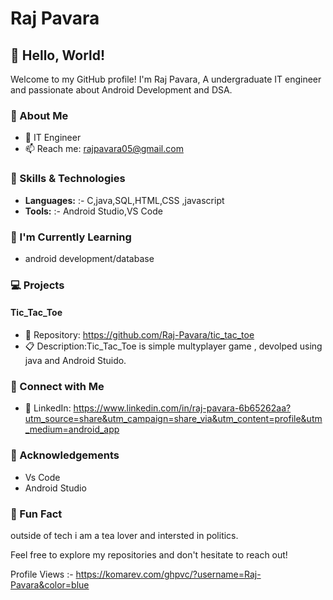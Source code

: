 # Raj Pavara

## 👋 Hello, World!

Welcome to my GitHub profile! I'm Raj Pavara, A undergraduate IT engineer and passionate about Android Development and DSA.

### 🚀 About Me

- 💼 IT Engineer
- 📫 Reach me: rajpavara05@gmail.com

### 🔧 Skills & Technologies

- **Languages:**  :- C,java,SQL,HTML,CSS ,javascript
- **Tools:** :- Android Studio,VS Code 

### 🌱 I'm Currently Learning

- android development/database

### 💻 Projects

#### Tic_Tac_Toe

- 📂 Repository: https://github.com/Raj-Pavara/tic_tac_toe
- 📋 Description:Tic_Tac_Toe is simple multyplayer game , devolped using java and Android Stuido.


### 🤝 Connect with Me

- 🔗 LinkedIn: https://www.linkedin.com/in/raj-pavara-6b65262aa?utm_source=share&utm_campaign=share_via&utm_content=profile&utm_medium=android_app

### 🙏 Acknowledgements

- Vs Code 
- Android Studio


### 🌟 Fun Fact

outside of tech i am a tea lover and intersted in politics.

Feel free to explore my repositories and don't hesitate to reach out!

Profile Views :- https://komarev.com/ghpvc/?username=Raj-Pavara&color=blue
